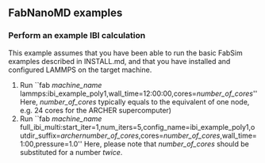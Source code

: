 ## FabNanoMD examples

### Perform an example IBI calculation
This example assumes that you have been able to run the basic FabSim examples described in INSTALL.md, and that you have installed and configured LAMMPS on the target machine.

1. Run ``fab *machine_name* lammps:ibi_example_poly1,wall_time=12:00:00,cores=*number_of_cores*'' 
Here, *number_of_cores* typically equals to the equivalent of one node, e.g. 24 cores for the ARCHER supercomputer)
2. Run ``fab *machine_name* full_ibi_multi:start_iter=1,num_iters=5,config_name=ibi_example_poly1,outdir_suffix=_archer_*number_of_cores*,cores=*number_of_cores*,wall_time=1:00,pressure=1.0'' 
Here, please note that *number_of_cores* should be substituted for a number *twice*.
